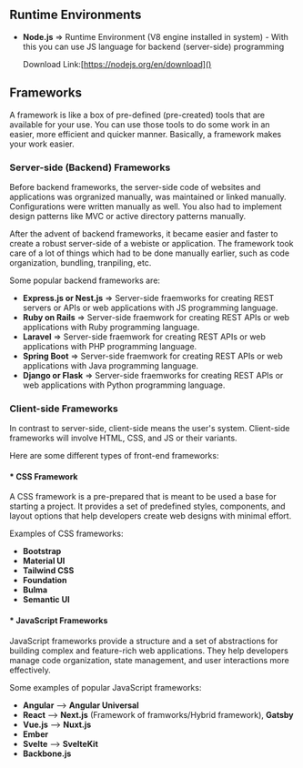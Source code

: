 ## **Runtime Environments**

* **Node.js** => Runtime Environment (V8 engine installed in system) - With this you can use JS language for backend (server-side) programming

    Download Link:[https://nodejs.org/en/download]()

## Frameworks

A framework is like a box of pre-defined (pre-created) tools that are available for your use. You can use those tools to do some work in an easier, more efficient and quicker manner. Basically, a framework makes your work easier.

### Server-side (Backend) Frameworks

Before backend frameworks, the server-side code of websites and applications was orgranized manually, was maintained or linked manually. Configurations were written manually as well. You also had to implement design patterns like MVC or active directory patterns manually.

After the advent of backend frameworks, it became easier and faster to create a robust server-side of a webiste or application. The framework took care of a lot of things which had to be done manually earlier, such as code organization, bundling, tranpiling, etc. 

Some popular backend frameworks are:

* **Express.js or Nest.js** => Server-side fraemworks for creating REST servers or APIs or web applications with JS programming language.
* **Ruby on Rails** => Server-side fraemwork for creating REST APIs or web applications with Ruby programming language.
* **Laravel** => Server-side fraemwork for creating REST APIs or web applications with PHP programming language.
* **Spring Boot** => Server-side fraemwork for creating REST APIs or web applications with Java programming language.
* **Django or Flask** => Server-side fraemworks for creating REST APIs or web applications with Python programming language.

### Client-side Frameworks

In contrast to server-side, client-side means the user's system. Client-side frameworks will involve HTML, CSS, and JS or their variants. 

Here are some different types of front-end frameworks:

#### * CSS Framework

A CSS framework is a pre-prepared that is meant to be used a base for starting a project. It provides a set of predefined styles, components, and layout options that help developers create web designs with minimal effort.

Examples of CSS frameworks:

* **Bootstrap**
* **Material UI**
* **Tailwind CSS**
* **Foundation**
* **Bulma**
* **Semantic UI**

#### * JavaScript Frameworks

JavaScript frameworks provide a structure and a set of abstractions for building complex and feature-rich web applications. They help developers manage code organization, state management, and user interactions more effectively. 

Some examples of popular JavaScript frameworks:

* **Angular** --> **Angular Universal**
* **React** --> **Next.js** (Framework of framworks/Hybrid framework), **Gatsby**
* **Vue.js** --> **Nuxt.js**
* **Ember**
* **Svelte** --> **SvelteKit**
* **Backbone.js**
